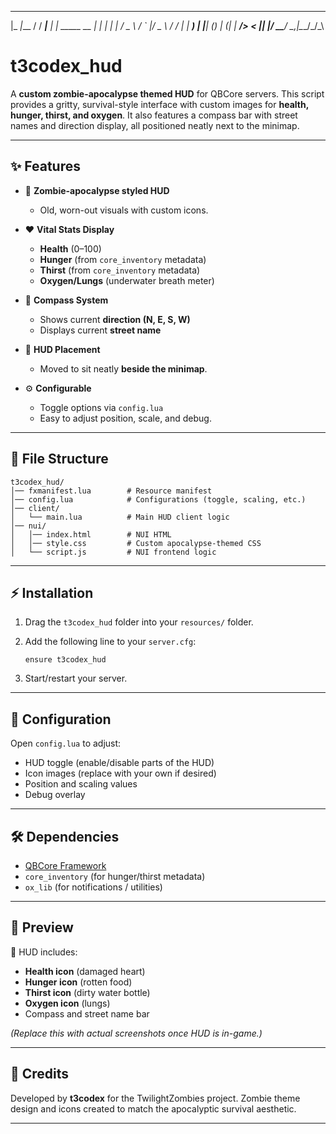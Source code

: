  _____ _____  ____          _           
|_   _|___ / / ___|___   __| | _____  __
  | |   |_ \| |   / _ \ / _` |/ _ \ \/ /
  | |  ___) | |__| (_) | (_| |  __/>  < 
  |_| |____/ \____\___/ \__,_|\___/_/\_\

# t3codex\_hud

A **custom zombie-apocalypse themed HUD** for QBCore servers.
This script provides a gritty, survival-style interface with custom images for **health, hunger, thirst, and oxygen**. It also features a compass bar with street names and direction display, all positioned neatly next to the minimap.

---

## ✨ Features

* 🧟 **Zombie-apocalypse styled HUD**

  * Old, worn-out visuals with custom icons.

* ❤️ **Vital Stats Display**

  * **Health** (0–100)
  * **Hunger** (from `core_inventory` metadata)
  * **Thirst** (from `core_inventory` metadata)
  * **Oxygen/Lungs** (underwater breath meter)

* 🧭 **Compass System**

  * Shows current **direction (N, E, S, W)**
  * Displays current **street name**

* 📍 **HUD Placement**

  * Moved to sit neatly **beside the minimap**.

* ⚙️ **Configurable**

  * Toggle options via `config.lua`
  * Easy to adjust position, scale, and debug.

---

## 📂 File Structure

```
t3codex_hud/
│── fxmanifest.lua        # Resource manifest  
│── config.lua            # Configurations (toggle, scaling, etc.)  
│── client/  
│   └── main.lua          # Main HUD client logic  
│── nui/  
│   │── index.html        # NUI HTML  
│   │── style.css         # Custom apocalypse-themed CSS  
│   └── script.js         # NUI frontend logic  
```

---

## ⚡ Installation

1. Drag the `t3codex_hud` folder into your `resources/` folder.
2. Add the following line to your `server.cfg`:

   ```
   ensure t3codex_hud
   ```
3. Start/restart your server.

---

## 🔧 Configuration

Open `config.lua` to adjust:

* HUD toggle (enable/disable parts of the HUD)
* Icon images (replace with your own if desired)
* Position and scaling values
* Debug overlay

---

## 🛠 Dependencies

* [QBCore Framework](https://github.com/qbcore-framework)
* `core_inventory` (for hunger/thirst metadata)
* `ox_lib` (for notifications / utilities)

---

## 📸 Preview

🧟 HUD includes:

* **Health icon** (damaged heart)
* **Hunger icon** (rotten food)
* **Thirst icon** (dirty water bottle)
* **Oxygen icon** (lungs)
* Compass and street name bar

*(Replace this with actual screenshots once HUD is in-game.)*

---

## 🧾 Credits

Developed by **t3codex** for the TwilightZombies project.
Zombie theme design and icons created to match the apocalyptic survival aesthetic.

---
